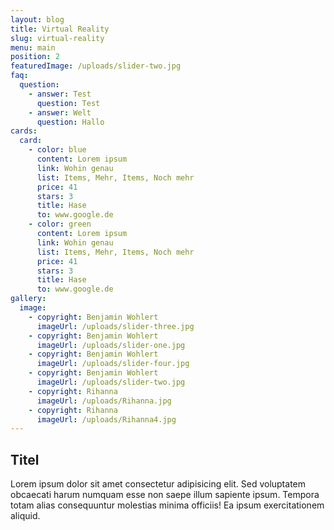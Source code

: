 ```yaml
---
layout: blog
title: Virtual Reality
slug: virtual-reality
menu: main
position: 2
featuredImage: /uploads/slider-two.jpg
faq:
  question:
    - answer: Test
      question: Test
    - answer: Welt
      question: Hallo
cards:
  card:
    - color: blue
      content: Lorem ipsum
      link: Wohin genau
      list: Items, Mehr, Items, Noch mehr
      price: 41
      stars: 3
      title: Hase
      to: www.google.de
    - color: green
      content: Lorem ipsum
      link: Wohin genau
      list: Items, Mehr, Items, Noch mehr
      price: 41
      stars: 3
      title: Hase
      to: www.google.de
gallery:
  image:
    - copyright: Benjamin Wohlert
      imageUrl: /uploads/slider-three.jpg
    - copyright: Benjamin Wohlert
      imageUrl: /uploads/slider-one.jpg
    - copyright: Benjamin Wohlert
      imageUrl: /uploads/slider-four.jpg
    - copyright: Benjamin Wohlert
      imageUrl: /uploads/slider-two.jpg
    - copyright: Rihanna
      imageUrl: /uploads/Rihanna.jpg
    - copyright: Rihanna
      imageUrl: /uploads/Rihanna4.jpg
---
```

## Titel

Lorem ipsum dolor sit amet consectetur adipisicing elit. Sed voluptatem obcaecati harum numquam esse non saepe illum sapiente ipsum. Tempora totam alias consequuntur molestias minima officiis! Ea ipsum exercitationem aliquid.
